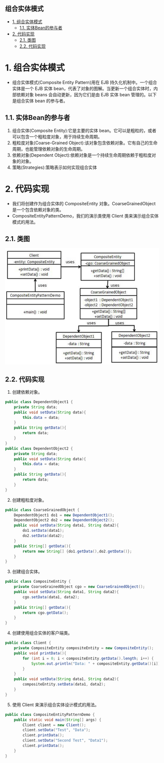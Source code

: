 组合实体模式
---

<!-- TOC -->

- [1. 组合实体模式](#1-组合实体模式)
  - [1.1. 实体Bean的参与者](#11-实体bean的参与者)
- [2. 代码实现](#2-代码实现)
  - [2.1. 类图](#21-类图)
  - [2.2. 代码实现](#22-代码实现)

<!-- /TOC -->

# 1. 组合实体模式
- 组合实体模式(Composite Entity Pattern)用在 EJB 持久化机制中。一个组合实体是一个 EJB 实体 bean，代表了对象的图解。当更新一个组合实体时，内部依赖对象 beans 会自动更新，因为它们是由 EJB 实体 bean 管理的。以下是组合实体 bean 的参与者。

## 1.1. 实体Bean的参与者
1. 组合实体(Composite Entity):它是主要的实体 bean。它可以是粗粒的，或者可以包含一个粗粒度对象，用于持续生命周期。
2. 粗粒度对象(Coarse-Grained Object):该对象包含依赖对象。它有自己的生命周期，也能管理依赖对象的生命周期。
3. 依赖对象(Dependent Object):依赖对象是一个持续生命周期依赖于粗粒度对象的对象。
4. 策略(Strategies):策略表示如何实现组合实体

# 2. 代码实现
- 我们将创建作为组合实体的 CompositeEntity 对象。CoarseGrainedObject 是一个包含依赖对象的类。
- CompositeEntityPatternDemo，我们的演示类使用 Client 类来演示组合实体模式的用法。

## 2.1. 类图
![](img/zhst/1.png)

## 2.2. 代码实现
1. 创建依赖对象。
```java
public class DependentObject1 {
    private String data;
    public void setData(String data){
        this.data = data; 
    }
    public String getData(){
        return data;
    }
}
public class DependentObject2 {
    private String data;
    public void setData(String data){
        this.data = data; 
    } 
    public String getData(){
        return data;
    }
}
```
2. 创建粗粒度对象。
```java
public class CoarseGrainedObject {
    DependentObject1 do1 = new DependentObject1();
    DependentObject2 do2 = new DependentObject2();
    public void setData(String data1, String data2){
        do1.setData(data1);
        do2.setData(data2);
    }
    public String[] getData(){
        return new String[] {do1.getData(),do2.getData()};
    }
}
```
3. 创建组合实体。
```java
public class CompositeEntity {
    private CoarseGrainedObject cgo = new CoarseGrainedObject();
    public void setData(String data1, String data2){
        cgo.setData(data1, data2);
    }
    public String[] getData(){
        return cgo.getData();
    }
}
```
4. 创建使用组合实体的客户端类。
```java
public class Client {
    private CompositeEntity compositeEntity = new CompositeEntity();
    public void printData(){
        for (int i = 0; i < compositeEntity.getData().length; i++) {
            System.out.println("Data: " + compositeEntity.getData()[i]);
        }
    }
    public void setData(String data1, String data2){
        compositeEntity.setData(data1, data2);
    }
}
```
5. 使用 Client 来演示组合实体设计模式的用法。
```java
public class CompositeEntityPatternDemo {
    public static void main(String[] args) {
        Client client = new Client();
        client.setData("Test", "Data");
        client.printData();
        client.setData("Second Test", "Data1");
        client.printData();
    }
}
```